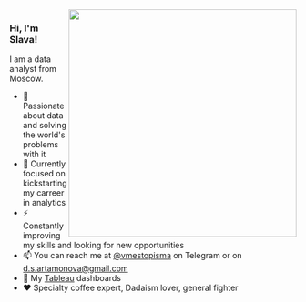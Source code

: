 <img src="https://media1.giphy.com/media/xUOwGj1jwTZq5Kh3Ko/giphy.gif?cid=ecf05e47q57kvpmni4pp1pk75bzzvaqgx750jqtitymw1q7r&ep=v1_gifs_search&rid=giphy.gif&ct=g" width=400 align="right">

### Hi, I'm Slava!
I am a data analyst from Moscow.

- 🔭 Passionate about data and solving the world's problems with it
- 🌱 Currently focused on kickstarting my carreer in analytics
- ⚡ Constantly improving my skills and looking for new opportunities
- 📫 You can reach me at [@vmestopisma](https://t.me/vmestopisma) on Telegram or on d.s.artamonova@gmail.com
- 🌚 My [Tableau](https://public.tableau.com/app/profile/slava.artamonov) dashboards
- ❤️ Specialty coffee expert, Dadaism lover, general fighter
